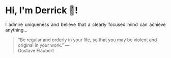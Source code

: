 # Hi, I'm Derrick 👋!
<p align="justify">I admire uniqueness and believe that a clearly focused mind can achieve anything...</p> 
<!-- #quote-start -->
<blockquote>&ldquo;Be regular and orderly in your life, so that you may be violent and original in your work.&rdquo; &mdash; <footer>Gustave Flaubert</footer></blockquote>
<!-- #quote-end -->
